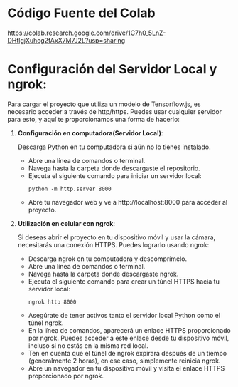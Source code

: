 <h1>Código Fuente del Colab</h1>

https://colab.research.google.com/drive/1C7h0_5LnZ-DHtlgjXuhcg2fAxX7M7J2L?usp=sharing

<h1>Configuración del Servidor Local y ngrok:</h1>

Para cargar el proyecto que utiliza un modelo de Tensorflow.js, es necesario acceder a través de http/https. Puedes usar cualquier servidor para esto, y aquí te proporcionamos una forma de hacerlo:

1. **Configuración en computadora(Servidor Local)**:

    Descarga Python en tu computadora si aún no lo tienes instalado.

    - Abre una línea de comandos o terminal.
    - Navega hasta la carpeta donde descargaste el repositorio.
    - Ejecuta el siguiente comando para iniciar un servidor local: 
      ```
      python -m http.server 8000
      ```
    - Abre tu navegador web y ve a http://localhost:8000 para acceder al proyecto.

2. **Utilización en celular con ngrok**:

    Si deseas abrir el proyecto en tu dispositivo móvil y usar la cámara, necesitarás una conexión HTTPS. Puedes lograrlo usando ngrok:

    - Descarga ngrok en tu computadora y descomprímelo.
    - Abre una línea de comandos o terminal.
    - Navega hasta la carpeta donde descargaste ngrok.
    - Ejecuta el siguiente comando para crear un túnel HTTPS hacia tu servidor local:
      ```
      ngrok http 8000
      ```
    - Asegúrate de tener activos tanto el servidor local Python como el túnel ngrok.
    - En la línea de comandos, aparecerá un enlace HTTPS proporcionado por ngrok. Puedes acceder a este enlace desde tu dispositivo móvil, incluso si no estás en la misma red local.
    - Ten en cuenta que el túnel de ngrok expirará después de un tiempo (generalmente 2 horas), en ese caso, simplemente reinicia ngrok.
    - Abre un navegador en tu dispositivo móvil y visita el enlace HTTPS proporcionado por ngrok.
